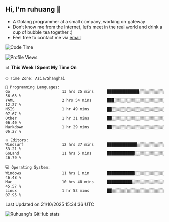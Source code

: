 ## Hi, I'm ruhuang 👋

- A Golang programmer at a small company, working on gateway
- Don’t know me from the Internet, let’s meet in the real world and drink a cup of bubble tea together :)
- Feel free to contact me via [email](mailto:ruhuang2001@gmail.com)
<!--START_SECTION:waka-->
![Code Time](http://img.shields.io/badge/Code%20Time-985%20hrs%2016%20mins-blue)

![Profile Views](http://img.shields.io/badge/Profile%20Views-0-blue)

📊 **This Week I Spent My Time On** 

```text
🕑︎ Time Zone: Asia/Shanghai

💬 Programming Languages: 
Go                       13 hrs 25 mins      ██████████████░░░░░░░░░░░   56.63 % 
YAML                     2 hrs 54 mins       ███░░░░░░░░░░░░░░░░░░░░░░   12.27 % 
NSIS                     1 hr 49 mins        ██░░░░░░░░░░░░░░░░░░░░░░░   07.67 % 
Other                    1 hr 31 mins        ██░░░░░░░░░░░░░░░░░░░░░░░   06.40 % 
Markdown                 1 hr 29 mins        ██░░░░░░░░░░░░░░░░░░░░░░░   06.27 % 

🔥 Editors: 
Windsurf                 12 hrs 37 mins      █████████████░░░░░░░░░░░░   53.21 % 
GoLand                   11 hrs 5 mins       ████████████░░░░░░░░░░░░░   46.79 % 

💻 Operating System: 
Windows                  11 hrs 1 min        ████████████░░░░░░░░░░░░░   46.48 % 
Mac                      10 hrs 48 mins      ███████████░░░░░░░░░░░░░░   45.57 % 
Linux                    1 hr 53 mins        ██░░░░░░░░░░░░░░░░░░░░░░░   07.95 % 
```


 Last Updated on 21/10/2025 15:34:36 UTC
<!--END_SECTION:waka-->

![Ruhuang's GitHub stats](https://github-readme-stats.vercel.app/api?username=ruhuang2001&count_private=true&hide_title=true&show_icons=true&theme=vue)

